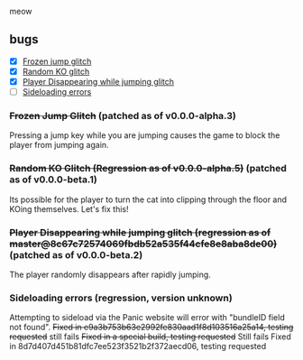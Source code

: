 meow

## bugs
- [x] [Frozen jump glitch](#frozen-jump-glitch)
- [x] [Random KO glitch](#random-ko-glitch)
- [x] [Player Disappearing while jumping glitch](#player-disappearing-while-jumping-glitch)
- [ ] [Sideloading errors](#sideloading-errors)
### ~~Frozen Jump Glitch~~ (patched as of v0.0.0-alpha.3)
Pressing a jump key while you are jumping causes the game to block the player from jumping again.

### ~~Random KO Glitch (Regression as of v0.0.0-alpha.5)~~ (patched as of v0.0.0-beta.1)
Its possible for the player to turn the cat into clipping through the floor and KOing themselves. Let's fix this!

### ~~Player Disappearing while jumping glitch (regression as of master@8c67c72574069fbdb52a535f44cfe8e8aba8de00)~~ (patched as of v0.0.0-beta.2)
The player randomly disappears after rapidly jumping.

### Sideloading errors (regression, version unknown) 
Attempting to sideload via the Panic website will error with "bundleID field not found".
~~Fixed in e9a3b753b63e2992fe830aad1f8d103516a25a14, testing requested~~ still fails
~~Fixed in a special build, testing requested~~ Still fails
Fixed in 8d7d407d451b81dfc7ee523f3521b2f372aecd06, testing requested


